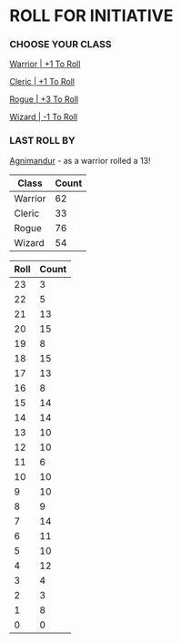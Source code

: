# ROLL FOR INITIATIVE
### CHOOSE YOUR CLASS

[Warrior | +1 To Roll](https://github.com/benjaminsampica/benjaminsampica/issues/new?title=roll%7Cwarrior&body=Just+click+%27Submit+new+issue%27.)

[Cleric | +1 To Roll](https://github.com/benjaminsampica/benjaminsampica/issues/new?title=roll%7Ccleric&body=Just+click+%27Submit+new+issue%27.)

[Rogue | +3 To Roll](https://github.com/benjaminsampica/benjaminsampica/issues/new?title=roll%7Crogue&body=Just+click+%27Submit+new+issue%27.)

[Wizard | -1 To Roll](https://github.com/benjaminsampica/benjaminsampica/issues/new?title=roll%7Cwizard&body=Just+click+%27Submit+new+issue%27.)
### LAST ROLL BY
[Agnimandur](https://www.github.com/Agnimandur) - as a warrior rolled a 13!

|Class|Count|
|-|-|
|Warrior|62|
|Cleric|33|
|Rogue|76|
|Wizard|54|

|Roll|Count|
|-|-|
|23|3
|22|5
|21|13
|20|15
|19|8
|18|15
|17|13
|16|8
|15|14
|14|14
|13|10
|12|10
|11|6
|10|10
|9|10
|8|9
|7|14
|6|11
|5|10
|4|12
|3|4
|2|3
|1|8
|0|0
